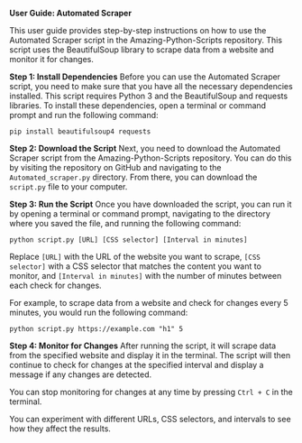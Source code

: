 **User Guide: Automated Scraper**

This user guide provides step-by-step instructions on how to use the Automated Scraper script in the Amazing-Python-Scripts repository. This script uses the BeautifulSoup library to scrape data from a website and monitor it for changes.

**Step 1: Install Dependencies**
Before you can use the Automated Scraper script, you need to make sure that you have all the necessary dependencies installed. This script requires Python 3 and the BeautifulSoup and requests libraries. To install these dependencies, open a terminal or command prompt and run the following command:
```
pip install beautifulsoup4 requests
```

**Step 2: Download the Script**
Next, you need to download the Automated Scraper script from the Amazing-Python-Scripts repository. You can do this by visiting the repository on GitHub and navigating to the `Automated_scraper.py` directory. From there, you can download the `script.py` file to your computer.

**Step 3: Run the Script**
Once you have downloaded the script, you can run it by opening a terminal or command prompt, navigating to the directory where you saved the file, and running the following command:
```
python script.py [URL] [CSS selector] [Interval in minutes]
```
Replace `[URL]` with the URL of the website you want to scrape, `[CSS selector]` with a CSS selector that matches the content you want to monitor, and `[Interval in minutes]` with the number of minutes between each check for changes.

For example, to scrape data from a website and check for changes every 5 minutes, you would run the following command:
```
python script.py https://example.com "h1" 5
```

**Step 4: Monitor for Changes**
After running the script, it will scrape data from the specified website and display it in the terminal. The script will then continue to check for changes at the specified interval and display a message if any changes are detected.

You can stop monitoring for changes at any time by pressing `Ctrl + C` in the terminal.

You can experiment with different URLs, CSS selectors, and intervals to see how they affect the results.
